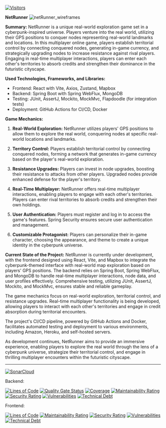 [![Visitors](https://api.visitorbadge.io/api/visitors?path=https%3A%2F%2Fgithub.com%2Ftoshydev%2FnetRunner&labelColor=%23343a40&countColor=%23ff004f&style=flat&labelStyle=lower)](https://visitorbadge.io/status?path=https%3A%2F%2Fgithub.com%2Ftoshydev%2FnetRunner)

**NetRunner**
![netRunner_wireframes](https://github.com/toshydev/netRunner/assets/91165689/cbec104c-7d1b-48d4-9f25-b37e960e40d4)

**Summary:**
NetRunner is a unique real-world exploration game set in a cyberpunk-inspired universe. Players venture into the real world, utilizing their GPS positions to conquer nodes representing real-world landmarks and locations. In this multiplayer online game, players establish territorial control by connecting conquered nodes, generating in-game currency, and strategically upgrading nodes to increase resistance against rival players. Engaging in real-time multiplayer interactions, players can enter each other's territories to absorb credits and strengthen their dominance in the futuristic cityscape.

**Used Technologies, Frameworks, and Libraries:**
- Frontend: React with Vite, Axios, Zustand, Mapbox
- Backend: Spring Boot with Spring WebFlux, MongoDB
- Testing: JUnit, AssertJ, Mockito, MockMvc, Flapdoodle (for integration tests)
- Deployment: GitHub Actions for CI/CD, Docker

**Game Mechanics:**
1. **Real-World Exploration:** NetRunner utilizes players' GPS positions to allow them to explore the real world, conquering nodes at specific real-world locations and landmarks.

2. **Territory Control:** Players establish territorial control by connecting conquered nodes, forming a network that generates in-game currency based on the player's real-world exploration.

3. **Resistance Upgrades:** Players can invest in node upgrades, boosting their resistance to attacks from other players. Upgraded nodes provide enhanced defense for the player's territory.

4. **Real-Time Multiplayer:** NetRunner offers real-time multiplayer interactions, enabling players to engage with each other's territories. Players can enter rival territories to absorb credits and strengthen their own holdings.

5. **User Authentication:** Players must register and log in to access the game's features. Spring Security ensures secure user authentication and management.

6. **Customizable Protagonist:** Players can personalize their in-game character, choosing the appearance, and theme to create a unique identity in the cyberpunk universe.

**Current State of the Project:**
NetRunner is currently under development, with the frontend designed using React, Vite, and Mapbox to integrate the cyberpunk-themed interface with real-world map exploration based on players' GPS positions. The backend relies on Spring Boot, Spring WebFlux, and MongoDB to handle real-time multiplayer interactions, node data, and user profiles effectively. Comprehensive testing, utilizing JUnit, AssertJ, Mockito, and MockMvc, ensures stable and reliable gameplay.

The game mechanics focus on real-world exploration, territorial control, and resistance upgrades. Real-time multiplayer functionality is being developed, allowing players to interact with each other's territories and engage in credit absorption during territorial encounters.

The project's CI/CD pipeline, powered by GitHub Actions and Docker, facilitates automated testing and deployment to various environments, including Amazon, Heroku, and self-hosted servers.

As development continues, NetRunner aims to provide an immersive experience, enabling players to explore the real world through the lens of a cyberpunk universe, strategize their territorial control, and engage in thrilling multiplayer encounters within the futuristic cityscape.

---

[![SonarCloud](https://sonarcloud.io/images/project_badges/sonarcloud-orange.svg)](https://sonarcloud.io/summary/new_code?id=netRunner_backend)

Backend:

[![Lines of Code](https://sonarcloud.io/api/project_badges/measure?project=netRunner_backend&metric=ncloc)](https://sonarcloud.io/summary/new_code?id=netRunner_backend)
[![Quality Gate Status](https://sonarcloud.io/api/project_badges/measure?project=netRunner_backend&metric=alert_status)](https://sonarcloud.io/summary/new_code?id=netRunner_backend)
[![Coverage](https://sonarcloud.io/api/project_badges/measure?project=netRunner_backend&metric=coverage)](https://sonarcloud.io/summary/new_code?id=netRunner_backend)
[![Maintainability Rating](https://sonarcloud.io/api/project_badges/measure?project=netRunner_backend&metric=sqale_rating)](https://sonarcloud.io/summary/new_code?id=netRunner_backend)
[![Security Rating](https://sonarcloud.io/api/project_badges/measure?project=netRunner_backend&metric=security_rating)](https://sonarcloud.io/summary/new_code?id=netRunner_backend)
[![Vulnerabilities](https://sonarcloud.io/api/project_badges/measure?project=netRunner_backend&metric=vulnerabilities)](https://sonarcloud.io/summary/new_code?id=netRunner_backend)
[![Technical Debt](https://sonarcloud.io/api/project_badges/measure?project=netRunner_backend&metric=sqale_index)](https://sonarcloud.io/summary/new_code?id=netRunner_backend)

Frontend:

[![Lines of Code](https://sonarcloud.io/api/project_badges/measure?project=netRunner_frontend&metric=ncloc)](https://sonarcloud.io/summary/new_code?id=netRunner_frontend)
[![Maintainability Rating](https://sonarcloud.io/api/project_badges/measure?project=netRunner_frontend&metric=sqale_rating)](https://sonarcloud.io/summary/new_code?id=netRunner_frontend)
[![Security Rating](https://sonarcloud.io/api/project_badges/measure?project=netRunner_frontend&metric=security_rating)](https://sonarcloud.io/summary/new_code?id=netRunner_frontend)
[![Vulnerabilities](https://sonarcloud.io/api/project_badges/measure?project=netRunner_frontend&metric=vulnerabilities)](https://sonarcloud.io/summary/new_code?id=netRunner_frontend)
[![Technical Debt](https://sonarcloud.io/api/project_badges/measure?project=netRunner_frontend&metric=sqale_index)](https://sonarcloud.io/summary/new_code?id=netRunner_frontend)
